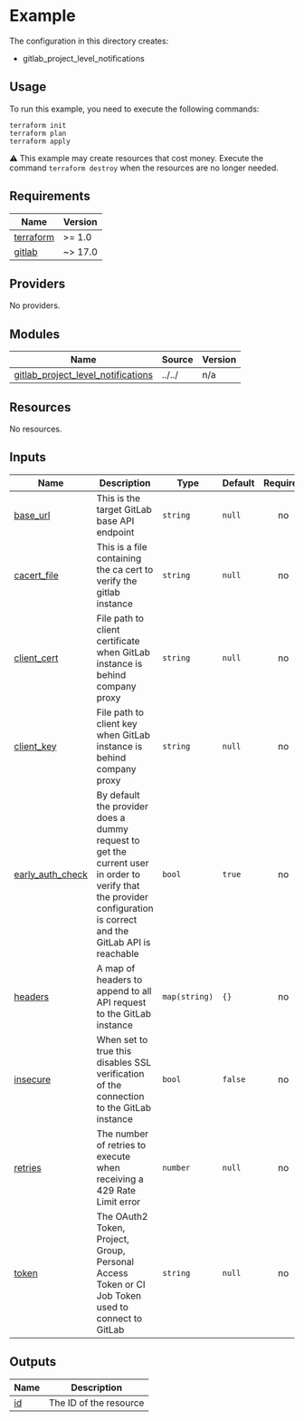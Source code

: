 # Example

The configuration in this directory creates:

* gitlab_project_level_notifications

## Usage

To run this example, you need to execute the following commands:

```shell
terraform init
terraform plan
terraform apply
```

:warning: This example may create resources that cost money. Execute the
command `terraform destroy` when the resources are no longer needed.

<!-- BEGIN_TF_DOCS -->
## Requirements

| Name | Version |
|------|---------|
| <a name="requirement_terraform"></a> [terraform](#requirement\_terraform) | >= 1.0 |
| <a name="requirement_gitlab"></a> [gitlab](#requirement\_gitlab) | ~> 17.0 |

## Providers

No providers.

## Modules

| Name | Source | Version |
|------|--------|---------|
| <a name="module_gitlab_project_level_notifications"></a> [gitlab\_project\_level\_notifications](#module\_gitlab\_project\_level\_notifications) | ../../ | n/a |

## Resources

No resources.

## Inputs

| Name | Description | Type | Default | Required |
|------|-------------|------|---------|:--------:|
| <a name="input_base_url"></a> [base\_url](#input\_base\_url) | This is the target GitLab base API endpoint | `string` | `null` | no |
| <a name="input_cacert_file"></a> [cacert\_file](#input\_cacert\_file) | This is a file containing the ca cert to verify the gitlab instance | `string` | `null` | no |
| <a name="input_client_cert"></a> [client\_cert](#input\_client\_cert) | File path to client certificate when GitLab instance is behind company proxy | `string` | `null` | no |
| <a name="input_client_key"></a> [client\_key](#input\_client\_key) | File path to client key when GitLab instance is behind company proxy | `string` | `null` | no |
| <a name="input_early_auth_check"></a> [early\_auth\_check](#input\_early\_auth\_check) | By default the provider does a dummy request to get the current user in order to verify that the provider configuration is correct and the GitLab API is reachable | `bool` | `true` | no |
| <a name="input_headers"></a> [headers](#input\_headers) | A map of headers to append to all API request to the GitLab instance | `map(string)` | `{}` | no |
| <a name="input_insecure"></a> [insecure](#input\_insecure) | When set to true this disables SSL verification of the connection to the GitLab instance | `bool` | `false` | no |
| <a name="input_retries"></a> [retries](#input\_retries) | The number of retries to execute when receiving a 429 Rate Limit error | `number` | `null` | no |
| <a name="input_token"></a> [token](#input\_token) | The OAuth2 Token, Project, Group, Personal Access Token or CI Job Token used to connect to GitLab | `string` | `null` | no |

## Outputs

| Name | Description |
|------|-------------|
| <a name="output_id"></a> [id](#output\_id) | The ID of the resource |
<!-- END_TF_DOCS -->
